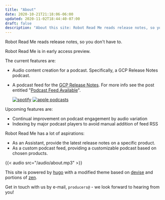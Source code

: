 ```yaml
---
title: "About"
date: 2020-10-21T21:18:06-06:00
updated: 2020-11-02T18:44:40-07:00
draft: false
description: "About this site: Robot Read Me reads release notes, so you don't have to."
---
```

Robot Read Me reads release notes, so you don't have to.

Robot Read Me is in early access preview. 

The current features are:

* Audio content creation for a podcast. Specifically, a GCP Release Notes podcast.
* A podcast feed for the [GCP Release Notes](https://cloud.google.com/release-notes). For more info see the post entitled "[Podcast Feed Available](/posts/podcast_available/)".

  [![spotify](/images/spotify/SVG/spotify-podcast-badge-wht-blk-165x40.svg)](https://open.spotify.com/show/3JijfFzoz1bqDp7HwFwRQ3)
  [![apple podcasts](/images/US_UK_Apple_Podcasts_Listen_Badge_RGB.svg)](https://podcasts.apple.com/us/podcast/robotread-me/id1539356192)

Upcoming features are:

* Continual improvement on podcast engagement by audio variation
* Indexing by major podcast players to avoid manual addition of feed RSS

Robot Read Me has a lot of aspirations:

* As an Assistant, provide the latest release notes on a specific product.
* As a custom podcast feed, providing a customizable podcast based on chosen products.


{{< audio src="/audio/about.mp3" >}}

This site is powered by [hugo](https://gohugo.io/) with a modified theme based on [devise](https://github.com/austingebauer/devise) and portions of [zen](https://github.com/frjo/hugo-theme-zen).

Get in touch with us by e-mail, `producers@` - we look forward to hearing from you!